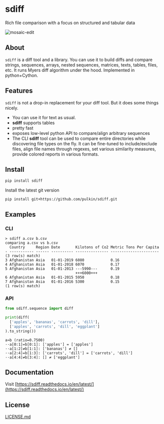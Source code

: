 # sdiff

Rich file comparison with a focus on structured and tabular data

![mosaic-edit](https://raw.githubusercontent.com/pulkin/sdiff/master/img/diff-mosaic-edit.png)

About
-----

`sdiff` is a diff tool and a library. You can use it to build diffs and compare strings, sequences,
arrays, nested sequences, matrices, texts, tables, files, etc. It runs Myers diff algorithm under the hood. Implemented
in python+Cython.

Features
--------

`sdiff` is not a drop-in replacement for your diff tool. But it does some things nicely.

- You can use it for text as usual.
- **sdiff** supports tables
- pretty fast
- exposes low-level python API to compare/align arbitrary sequences
- The CLI **sdiff** tool can be used to compare entire directories while discovering file types on the fly. 
  It can be fine-tuned to include/exclude files, align file names through regexes, set various similarity measures,
  provide colored reports in various formats.

Install
-------

```python
pip install sdiff
```

Install the latest git version

```commandline
pip install git+https://github.com/pulkin/sdiff.git
```

Examples
--------

### CLI

```
> sdiff a.csv b.csv
comparing a.csv vs b.csv
  Country     Region Date       Kilotons of Co2 Metric Tons Per Capita
- ----------- ------ ---------- --------------- ----------------------
(3 row(s) match)
3 Afghanistan Asia   01-01-2019 6080            0.16                  
4 Afghanistan Asia   01-01-2018 6070            0.17                  
5 Afghanistan Asia   01-01-2013 ---5990---      0.19                  
                                +++6000+++                            
6 Afghanistan Asia   01-01-2015 5950            0.18                  
7 Afghanistan Asia   01-01-2016 5300            0.15                  
(1 row(s) match)
```

### API

```python
from sdiff.sequence import diff

print(diff(
  ['apples', 'bananas', 'carrots', 'dill'],
  ['apples', 'carrots', 'dill', 'eggplant']
).to_string())
```

```text
a≈b (ratio=0.7500)
··a[0:1]=b[0:1]: ['apples'] = ['apples']
··a[1:2]≠b[1:1]: ['bananas'] ≠ []
··a[2:4]=b[1:3]: ['carrots', 'dill'] = ['carrots', 'dill']
··a[4:4]≠b[3:4]: [] ≠ ['eggplant']
```

## Documentation

Visit [https://sdiff.readthedocs.io/en/latest/](https://sdiff.readthedocs.io/en/latest/)

License
-------

[LICENSE.md](LICENSE.md)
